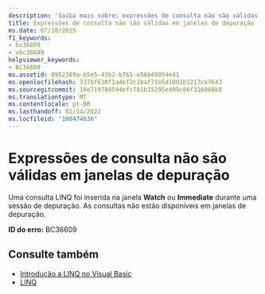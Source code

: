 ```yaml
---
description: 'Saiba mais sobre: expressões de consulta não são válidas em janelas de depuração'
title: Expressões de consulta não são válidas em janelas de depuração
ms.date: 07/20/2015
f1_keywords:
- bc36609
- vbc36609
helpviewer_keywords:
- BC36609
ms.assetid: 8952389a-b5e5-43b2-b765-e56640054e41
ms.openlocfilehash: 337bf630f1a4bf2c1baf71e5d1001b1217c67643
ms.sourcegitcommit: 10e719780594efc781b15295e499c66f316068b8
ms.translationtype: MT
ms.contentlocale: pt-BR
ms.lasthandoff: 02/14/2021
ms.locfileid: "100474636"
---
```

# <a name="query-expressions-are-not-valid-in-debug-windows"></a>Expressões de consulta não são válidas em janelas de depuração

Uma consulta LINQ foi inserida na janela **Watch** ou **Immediate** durante uma sessão de depuração. As consultas não estão disponíveis em janelas de depuração.  
  
 **ID do erro:** BC36609  
  
## <a name="see-also"></a>Consulte também

- [Introdução a LINQ no Visual Basic](../programming-guide/language-features/linq/introduction-to-linq.md)
- [LINQ](../programming-guide/language-features/linq/index.md)
